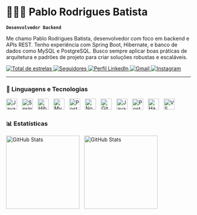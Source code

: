 # 👩🏻‍💻 Pablo Rodrigues Batista

**`Desenvolvedor Backend`**

Me chamo Pablo Rodrigues Batista, desenvolvedor com foco em backend e APIs REST. Tenho experiência com Spring Boot, Hibernate, e banco de dados como MySQL e PostgreSQL. Busco sempre aplicar boas práticas de arquitetura e padrões de projeto para criar soluções robustas e escaláveis.

<p align="left">
    <a href="https://github.com/pablorodriguesb/">
        <img 
            alt="Total de estrelas" 
            title="Total de estrelas GitHub" 
            src="https://custom-icon-badges.demolab.com/github/stars/pablorodriguesb?color=55960c&style=for-the-badge&labelColor=488207&logo=star&label=estrelas"
        />
    </a>
    <a href="https://github.com/pablorodriguesb/">
        <img 
            alt="Seguidores" 
            title="Me siga no GitHub" 
            src="https://custom-icon-badges.demolab.com/github/followers/pablorodriguesb?color=236ad3&labelColor=1155ba&style=for-the-badge&logo=github&label=Seguidores&logoColor=white"
        />
    </a>
    <a href="https://www.linkedin.com/in/pablorodriguesb">
        <img 
            alt="Perfil LinkedIn" 
            title="Meu perfil no LinkedIn" 
            src="https://img.shields.io/badge/LinkedIn-0077B5?style=for-the-badge&logo=linkedin&logoColor=white"
        />
    </a>
    <a href="mailto:pablo.rodriguesbat@hotmail.com">
        <img 
            alt="Gmail" 
            title="Entre em contato por e-mail" 
            src="https://img.shields.io/badge/Email-D14836?style=for-the-badge&logo=gmail&logoColor=white"
        />
    </a>
    <a href="https://www.instagram.com/pablorodriguesb_">
        <img 
            alt="Instagram" 
            title="Meu Instagram" 
            src="https://img.shields.io/badge/Instagram-0088cc?style=for-the-badge&logo=instagram&logoColor=white"
        />
    </a

</p>


---

### 🤖 Linguagens e Tecnologias

<img 
    align="left" 
    alt="Java"
    title="Java" 
    width="30px" 
    style="padding-right: 10px;" 
    src="https://cdn.jsdelivr.net/gh/devicons/devicon@latest/icons/java/java-original.svg" 
/>
<img 
    align="left" 
    alt="Spring Boot" 
    title="Spring Boot"
    width="30px" 
    style="padding-right: 10px;" 
    src="https://cdn.jsdelivr.net/gh/devicons/devicon@latest/icons/spring/spring-original.svg" 
/>
<img 
    align="left" 
    alt="Hibernate" 
    title="Hibernate"
    width="30px" 
    style="padding-right: 10px;" 
    src="https://cdn.jsdelivr.net/gh/devicons/devicon@latest/icons/hibernate/hibernate-original.svg" 
/>
<img 
    align="left" 
    alt="MySQL" 
    title="MySQL"
    width="30px" 
    style="padding-right: 10px;" 
    src="https://cdn.jsdelivr.net/gh/devicons/devicon@latest/icons/mysql/mysql-original.svg" 
/>
<img 
    align="left" 
    alt="PostgreSQL" 
    title="PostgreSQL"
    width="30px" 
    style="padding-right: 10px;" 
    src="https://cdn.jsdelivr.net/gh/devicons/devicon@latest/icons/postgresql/postgresql-original.svg" 
/>
<img 
    align="left" 
    alt="Node.js"
    title="Node.js" 
    width="30px" 
    style="padding-right: 10px;" 
    src="https://cdn.jsdelivr.net/gh/devicons/devicon@latest/icons/nodejs/nodejs-original.svg" 
/>
<img 
    align="left" 
    alt="Git" 
    title="Git"
    width="30px" 
    style="padding-right: 10px;" 
    src="https://cdn.jsdelivr.net/gh/devicons/devicon@latest/icons/git/git-original.svg" 
/>
<img 
    align="left" 
    alt="JavaScript" 
    title="JavaScript"
    width="30px" 
    style="padding-right: 10px;" 
    src="https://cdn.jsdelivr.net/gh/devicons/devicon@latest/icons/javascript/javascript-original.svg" 
/>

<img 
    align="left" 
    alt="Postman" 
    title="Postman"
    width="30px" 
    style="padding-right: 10px;" 
    src="https://cdn.jsdelivr.net/gh/devicons/devicon@latest/icons/postman/postman-original.svg" 
/>
<a href="https://www.hackerrank.com/profile/pablobigroom">
  <img 
    align="left" 
    alt="HackerRank" 
    title="HackerRank" 
    width="30px" 
    style="padding-right: 10px;" 
    src="https://upload.wikimedia.org/wikipedia/commons/thumb/4/40/HackerRank_Icon-1000px.png/600px-HackerRank_Icon-1000px.png" 
  />
</a>
<img 
    align="left" 
    alt="VS Code"
    title="VS Code" 
    width="30px" 
    style="padding-right: 10px;" 
 src="https://cdn.jsdelivr.net/gh/devicons/devicon@latest/icons/visualstudio/visualstudio-plain.svg" 
/>
<br/>
<br/>


### 📊 Estatísticas

<p>
  <img 
    align="left" 
    alt="GitHub Stats" 
    height="200" 
    style="padding-right: 10px;" 
    src="https://github-readme-stats.vercel.app/api?username=pablorodriguesb&show_icons=true&theme=tokyonight&include_all_commits=true&locale=pt-br" 
  />

  <img 
    align="left" 
    alt="GitHub Stats" 
    height="200" 
    src="https://github-readme-stats.vercel.app/api/top-langs/?username=pablorodriguesb&theme=tokyonight&layout=compact&custom_title=Tecnologias&langs_count=9" 
  />
</p>
